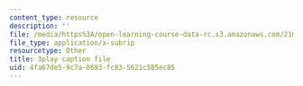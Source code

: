 ```yaml
---
content_type: resource
description: ''
file: /media/https%3A/open-learning-course-data-rc.s3.amazonaws.com/21m-355-musical-improvisation-spring-2013/4fa67de59c7a0693fc835621c585ec85_ho1kCjRCjg8.srt
file_type: application/x-subrip
resourcetype: Other
title: 3play caption file
uid: 4fa67de5-9c7a-0693-fc83-5621c585ec85
---
```

